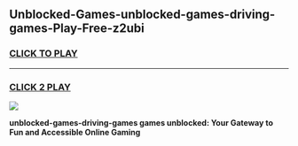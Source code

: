 
## Unblocked-Games-unblocked-games-driving-games-Play-Free-z2ubi
<h3>
<a href="https://premium76.site?title=unblocked-games-driving-games&ref=18A">CLICK TO PLAY</a></h3>
<hr>

<h3>
<a href="https://premium76.site?title=unblocked-games-driving-games&ref=18A">CLICK 2 PLAY</a>
  
</h3>

<a href="https://premium76.site?title=unblocked-games-driving-games&ref=18A"><img src="https://clearcache.store/games.png"></a>


**unblocked-games-driving-games games unblocked: Your Gateway to Fun and Accessible Online Gaming**

